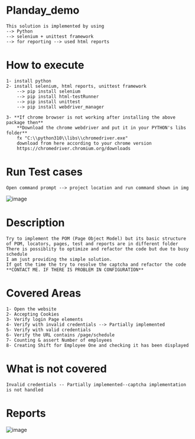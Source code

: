 # Planday_demo
    This solution is implemented by using 
    --> Python
    --> selenium + unittest framework
    --> for reporting --> used html reports 

# How to execute 
    1- install python 
    2- install selenium, html reports, unittest framework 
        --> pip install selenium
        --> pip install html-testRunner
        --> pip install unittest
        --> pip install webdriver_manager 
    
    3- **If chrome browser is not working after installing the above package then**
        **Download the chrome webdriver and put it in your PYTHON's libs folder**
        fx "C:\\python310\\libs\\chromedriver.exe"
        download from here according to your chrome version
        https://chromedriver.chromium.org/downloads

# Run Test cases 

    Open command prompt --> project location and run command shown in img
![image](https://user-images.githubusercontent.com/18198800/195124076-d118e7eb-62b4-4b4e-bc8a-91a69cf3b150.png)


# Description
    Try to implement the POM (Page Object Model) but its basic structure
    of POM, locators, pages, test and reports are in different folder
    There is possiblity to optimize and refactor the code but due to busy schedule 
    I am just providing the simple solution.
    If got the time the try to resolve the captcha and refactor the code
    **CONTACT ME. IF THERE IS PROBLEM IN CONFIGURATION**

# Covered Areas 
    1- Open the website
    2- Accepting Cookies
    3- Verify login Page elements
    4- Verify with invalid credentials --> Partially implemented 
    5- Verify with valid credentials  
    6- Verify the URL contains /page/schedule
    7- Counting & assert Number of employees
    8- Creating Shift for Employee One and checking it has been displayed

# What is not covered
    Invalid credentials -- Partially implemented--captcha implementation is not handled

# Reports 
![image](https://user-images.githubusercontent.com/18198800/195116775-b8c3b570-a996-4807-a969-04a223edd651.png)



